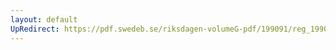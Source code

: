 ```yaml
---
layout: default
UpRedirect: https://pdf.swedeb.se/riksdagen-volumeG-pdf/199091/reg_199091/reg_199091_0846.pdf
---
```

